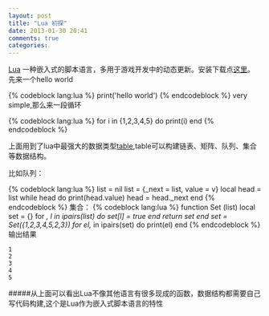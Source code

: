 ```yaml
---
layout: post
title: "Lua 初探"
date: 2013-01-30 20:41
comments: true
categories:
---
```

[Lua](http://baike.baidu.com/view/416116.htm) 一种嵌入式的脚本语言，多用于游戏开发中的动态更新。安装下载点[这里](http://www.lua.org/download.html)。
先来一个hello world

{% codeblock lang:lua %}
print('hello world')
{% endcodeblock %}
very simple,那么来一段循环

{% codeblock lang:lua %}
for i in {1,2,3,4,5} do
	print(i)
end
{% endcodeblock %}

上面用到了lua中最强大的数据类型[table](http://www.lua.org/manual/5.2/manual.html#3.4.8),table可以构建链表、矩阵、队列、集合等数据结构。

比如队列：

{% codeblock lang:lua %}
list = nil
list = {_next = list, value = v}
local head = list
while head do
  print(head.value)
  head = head._next
end
{% endcodeblock %}
集合：
{% codeblock lang:lua %}
function Set (list)
  local set = {}
  for _, l in ipairs(list) do set[l] = true end
    return set
  end
set = Set({1,2,3,4,5,2,3})
for el,_ in ipairs(set) do
  print(el)
end
{% endcodeblock %}
输出结果

```
1
2
3
4
5
```
#####从上面可以看出Lua不像其他语言有很多现成的函数，数据结构都需要自己写代码构建,这个是Lua作为嵌入式脚本语言的特性
